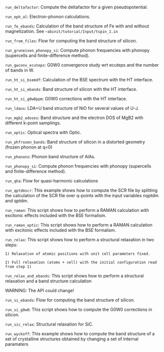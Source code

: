 `run_deltafactor`:
Compute the deltafactor for a given pseudopotential.

`run_eph_al`:
Electron-phonon calculations.

`run_fe_ebands`:
Calculation of the band structure of Fe with and without magnetization.
See `~abinit/tutorial/Input/tspin_1.in`

`run_from_files`:
Flow for computing the band structure of silicon.

`run_gruneisen_phonopy_si`:
Compute phonon frequencies with phonopy (supercells and finite-difference method).

`run_gwconv_ecuteps`:
G0W0 convergence study wrt ecuteps and the number of bands in W.

`run_ht_si_bsemdf`:
Calculation of the BSE spectrum with the HT interface.

`run_ht_si_ebands`:
Band structure of silicon with the HT interface.

`run_ht_si_g0w0ppm`:
G0W0 corrections with the HT interface.

`run_ldaus`:
LDA+U band structure of NiO for several values of U-J.

`run_mgb2_edoses`:
Band structure and the electron DOS of MgB2 with different k-point samplings.

`run_optic`:
Optical spectra with Optic.

`run_phfrozen_bands`:
Band structure of silicon in a distorted geometry (frozen phonon at q=0)

`run_phonons`:
Phonon band structure of AlAs.

`run_phonopy_si`:
Compute phonon frequencies with phonopy (supercells and finite-difference method).

`run_qha`:
Flow for quasi-harmonic calculations

`run_qptdmscr`:
This example shows how to compute the SCR file by splitting the calculation of the SCR file
over q-points with the input variables nqptdm and qptdm.

`run_raman`:
This script shows how to perform a RAMAN calculation with 
excitonic effects included with the BSE formalism.

`run_raman_optic`:
This script shows how to perform a RAMAN calculation with excitonic effects 
included with the BSE formalism.

`run_relax`:
This script shows how to perform a structural relaxation in two steps:

    1) Relaxation of atomic positions with unit cell parameters fixed.

    2) Full relaxation (atoms + cell) with the initial configuration read from step 1)

`run_relax_and_ebands`:
This script shows how to perform a structural relaxation and a band structure calculation

WARNING: The API could change!

`run_si_ebands`:
Flow for computing the band structure of silicon.

`run_si_g0w0`:
This script shows how to compute the G0W0 corrections in silicon.

`run_sic_relax`:
Structural relaxation for SiC.

`run_wyckoff`:
This example shows how to compute the band structure of a set of
crystalline structures obtained by changing a set of internal paramaters

